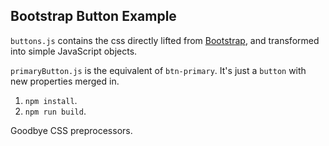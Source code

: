 ## Bootstrap Button Example
`buttons.js` contains the css directly lifted from [Bootstrap](http://getbootstrap.com), and transformed into simple JavaScript objects.

`primaryButton.js` is the equivalent of `btn-primary`. It's just a `button` with new properties merged in.

  1. `npm install`.
  2. `npm run build`.

Goodbye CSS preprocessors.
